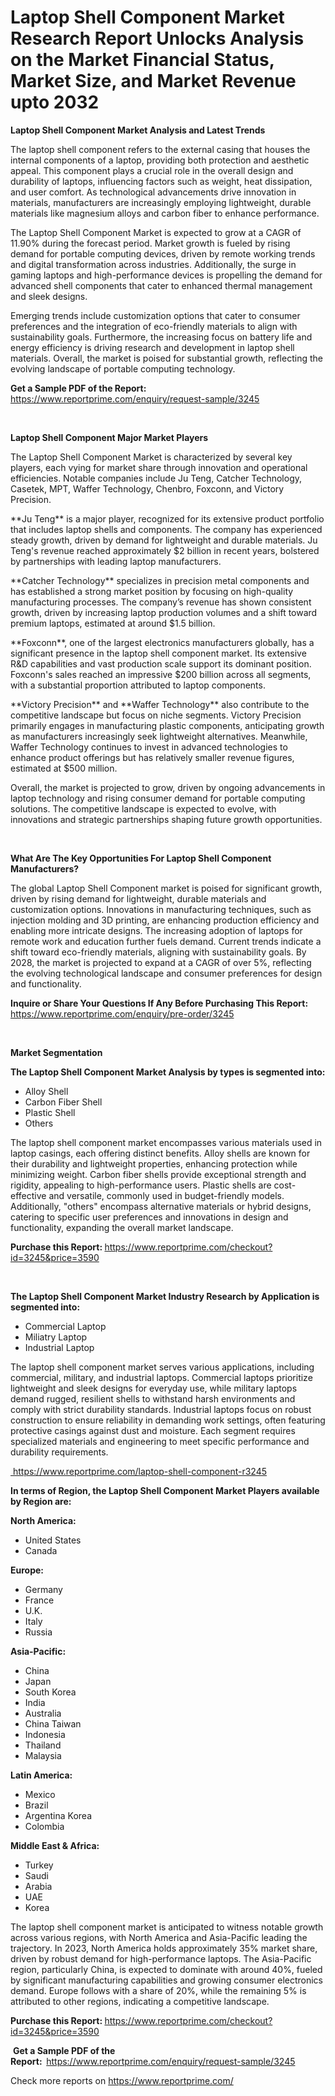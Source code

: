 <p><h1>Laptop Shell Component Market Research Report Unlocks Analysis on the Market Financial Status, Market Size, and Market Revenue upto 2032</h1></p><p><strong>Laptop Shell Component Market Analysis and Latest Trends</strong></p>
<p><p>The laptop shell component refers to the external casing that houses the internal components of a laptop, providing both protection and aesthetic appeal. This component plays a crucial role in the overall design and durability of laptops, influencing factors such as weight, heat dissipation, and user comfort. As technological advancements drive innovation in materials, manufacturers are increasingly employing lightweight, durable materials like magnesium alloys and carbon fiber to enhance performance.</p><p>The Laptop Shell Component Market is expected to grow at a CAGR of 11.90% during the forecast period. Market growth is fueled by rising demand for portable computing devices, driven by remote working trends and digital transformation across industries. Additionally, the surge in gaming laptops and high-performance devices is propelling the demand for advanced shell components that cater to enhanced thermal management and sleek designs.</p><p>Emerging trends include customization options that cater to consumer preferences and the integration of eco-friendly materials to align with sustainability goals. Furthermore, the increasing focus on battery life and energy efficiency is driving research and development in laptop shell materials. Overall, the market is poised for substantial growth, reflecting the evolving landscape of portable computing technology.</p></p>
<p><strong>Get a Sample PDF of the Report:&nbsp;</strong> <a href="https://www.reportprime.com/enquiry/request-sample/3245?utm_campaign=3079&utm_medium=2&utm_source=Github&utm_content=ia&utm_term=18032025&utm_id=laptop-shell-component">https://www.reportprime.com/enquiry/request-sample/3245</a></p>
<p>&nbsp;</p>
<p><strong>Laptop Shell Component Major Market Players</strong></p>
<p><p>The Laptop Shell Component Market is characterized by several key players, each vying for market share through innovation and operational efficiencies. Notable companies include Ju Teng, Catcher Technology, Casetek, MPT, Waffer Technology, Chenbro, Foxconn, and Victory Precision.</p><p>**Ju Teng** is a major player, recognized for its extensive product portfolio that includes laptop shells and components. The company has experienced steady growth, driven by demand for lightweight and durable materials. Ju Teng's revenue reached approximately $2 billion in recent years, bolstered by partnerships with leading laptop manufacturers.</p><p>**Catcher Technology** specializes in precision metal components and has established a strong market position by focusing on high-quality manufacturing processes. The company’s revenue has shown consistent growth, driven by increasing laptop production volumes and a shift toward premium laptops, estimated at around $1.5 billion.</p><p>**Foxconn**, one of the largest electronics manufacturers globally, has a significant presence in the laptop shell component market. Its extensive R&D capabilities and vast production scale support its dominant position. Foxconn's sales reached an impressive $200 billion across all segments, with a substantial proportion attributed to laptop components.</p><p>**Victory Precision** and **Waffer Technology** also contribute to the competitive landscape but focus on niche segments. Victory Precision primarily engages in manufacturing plastic components, anticipating growth as manufacturers increasingly seek lightweight alternatives. Meanwhile, Waffer Technology continues to invest in advanced technologies to enhance product offerings but has relatively smaller revenue figures, estimated at $500 million.</p><p>Overall, the market is projected to grow, driven by ongoing advancements in laptop technology and rising consumer demand for portable computing solutions. The competitive landscape is expected to evolve, with innovations and strategic partnerships shaping future growth opportunities.</p></p>
<p>&nbsp;</p>
<p><strong>What Are The Key Opportunities For Laptop Shell Component Manufacturers?</strong></p>
<p><p>The global Laptop Shell Component market is poised for significant growth, driven by rising demand for lightweight, durable materials and customization options. Innovations in manufacturing techniques, such as injection molding and 3D printing, are enhancing production efficiency and enabling more intricate designs. The increasing adoption of laptops for remote work and education further fuels demand. Current trends indicate a shift toward eco-friendly materials, aligning with sustainability goals. By 2028, the market is projected to expand at a CAGR of over 5%, reflecting the evolving technological landscape and consumer preferences for design and functionality.</p></p>
<p><strong>Inquire or Share Your Questions If Any Before Purchasing This Report:</strong> <a href="https://www.reportprime.com/enquiry/pre-order/3245?utm_campaign=3079&utm_medium=2&utm_source=Github&utm_content=ia&utm_term=18032025&utm_id=laptop-shell-component">https://www.reportprime.com/enquiry/pre-order/3245</a></p>
<p>&nbsp;</p>
<p><strong>Market Segmentation</strong></p>
<p><strong>The Laptop Shell Component Market Analysis by types is segmented into:</strong></p>
<p><ul><li>Alloy Shell</li><li>Carbon Fiber Shell</li><li>Plastic Shell</li><li>Others</li></ul></p>
<p><p>The laptop shell component market encompasses various materials used in laptop casings, each offering distinct benefits. Alloy shells are known for their durability and lightweight properties, enhancing protection while minimizing weight. Carbon fiber shells provide exceptional strength and rigidity, appealing to high-performance users. Plastic shells are cost-effective and versatile, commonly used in budget-friendly models. Additionally, "others" encompass alternative materials or hybrid designs, catering to specific user preferences and innovations in design and functionality, expanding the overall market landscape.</p></p>
<p><strong>Purchase this Report:&nbsp;</strong><a href="https://www.reportprime.com/checkout?id=3245&price=3590&utm_campaign=3079&utm_medium=2&utm_source=Github&utm_content=ia&utm_term=18032025&utm_id=laptop-shell-component">https://www.reportprime.com/checkout?id=3245&price=3590</a></p>
<p>&nbsp;</p>
<p><strong>The Laptop Shell Component Market Industry Research by Application is segmented into:</strong></p>
<p><ul><li>Commercial Laptop</li><li>Miliatry Laptop</li><li>Industrial Laptop</li></ul></p>
<p><p>The laptop shell component market serves various applications, including commercial, military, and industrial laptops. Commercial laptops prioritize lightweight and sleek designs for everyday use, while military laptops demand rugged, resilient shells to withstand harsh environments and comply with strict durability standards. Industrial laptops focus on robust construction to ensure reliability in demanding work settings, often featuring protective casings against dust and moisture. Each segment requires specialized materials and engineering to meet specific performance and durability requirements.</p></p>
<p><a href="https://www.reportprime.com/laptop-shell-component-r3245?utm_campaign=3079&utm_medium=2&utm_source=Github&utm_content=ia&utm_term=18032025&utm_id=laptop-shell-component">&nbsp;https://www.reportprime.com/laptop-shell-component-r3245</a></p>
<p><strong>In terms of Region, the Laptop Shell Component Market Players available by Region are:</strong></p>
<p>
    <p> <strong> North America: </strong>
        <ul>
            <li>United States</li>
            <li>Canada</li>
        </ul>
        </p> 
    <p> <strong> Europe: </strong>
        <ul>
            <li>Germany</li>
            <li>France</li>
            <li>U.K.</li>
            <li>Italy</li>
            <li>Russia</li>
        </ul>
        </p> 
    <p> <strong> Asia-Pacific: </strong>
        <ul>
            <li>China</li>
            <li>Japan</li>
            <li>South Korea</li>
            <li>India</li>
            <li>Australia</li>
            <li>China Taiwan</li>
            <li>Indonesia</li>
            <li>Thailand</li>
            <li>Malaysia</li>
        </ul>
        </p> 
    <p> <strong> Latin America: </strong>
        <ul>
            <li>Mexico</li>
            <li>Brazil</li>
            <li>Argentina Korea</li>
            <li>Colombia</li>
        </ul>
        </p> 
    <p> <strong> Middle East & Africa: </strong>
        <ul>
            <li>Turkey</li>
            <li>Saudi</li>
            <li>Arabia</li>
            <li>UAE</li>
            <li>Korea</li>
        </ul>
    </p>
    </p>
<p><p>The laptop shell component market is anticipated to witness notable growth across various regions, with North America and Asia-Pacific leading the trajectory. In 2023, North America holds approximately 35% market share, driven by robust demand for high-performance laptops. The Asia-Pacific region, particularly China, is expected to dominate with around 40%, fueled by significant manufacturing capabilities and growing consumer electronics demand. Europe follows with a share of 20%, while the remaining 5% is attributed to other regions, indicating a competitive landscape.</p></p>
<p><strong>Purchase this Report: </strong><a href="https://www.reportprime.com/checkout?id=3245&price=3590&utm_campaign=3079&utm_medium=2&utm_source=Github&utm_content=ia&utm_term=18032025&utm_id=laptop-shell-component">https://www.reportprime.com/checkout?id=3245&price=3590</a></p>
<p>&nbsp;<strong>Get a Sample PDF of the Report:&nbsp;&nbsp;</strong><a href="https://www.reportprime.com/enquiry/request-sample/3245?utm_campaign=3079&utm_medium=2&utm_source=Github&utm_content=ia&utm_term=18032025&utm_id=laptop-shell-component">https://www.reportprime.com/enquiry/request-sample/3245</a></p>
<p><strong></strong></p>
<p>Check more reports on <a href="https://www.reportprime.com/?utm_campaign=3079&utm_medium=2&utm_source=Github&utm_content=ia&utm_term=18032025&utm_id=laptop-shell-component">https://www.reportprime.com/</a></p>